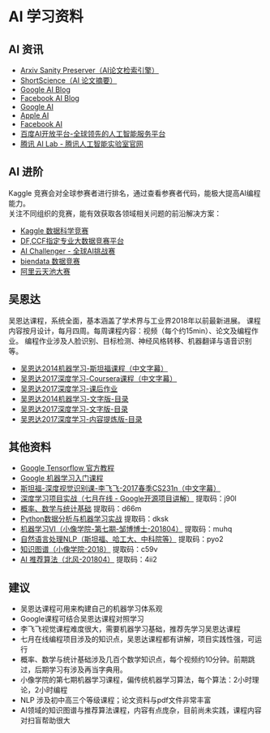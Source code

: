 AI 学习资料
===

## AI 资讯

- [Arxiv Sanity Preserver（AI论文检索引擎）](http://www.arxiv-sanity.com/)
- [ShortScience（AI 论文摘要）](http://www.shortscience.org/)
- [Google AI Blog](https://ai.googleblog.com/)
- [Facebook AI Blog](https://research.fb.com/blog/)
- [Google AI](https://ai.google/)
- [Apple AI](https://machinelearning.apple.com/)
- [Facebook AI](https://research.fb.com/category/facebook-ai-research/)
- [百度AI开放平台-全球领先的人工智能服务平台](http://ai.baidu.com/)
- [腾讯 AI Lab - 腾讯人工智能实验室官网](https://ai.tencent.com/ailab/)


## AI 进阶

Kaggle 竞赛会对全球参赛者进行排名，通过查看参赛者代码，能极大提高AI编程能力。<br/>
关注不同组织的竞赛，能有效获取各领域相关问题的前沿解决方案：<br/>
- [Kaggle 数据科学竞赛](https://www.kaggle.com/competitions)
- [DF,CCF指定专业大数据竞赛平台](https://www.datafountain.cn/competitions?page=2)
- [AI Challenger - 全球AI挑战赛](https://challenger.ai/competitions)
- [biendata 数据竞赛](https://www.biendata.com/)
- [阿里云天池大赛](https://tianchi.aliyun.com/competition/gameList/activeList)


## 吴恩达

吴恩达课程，系统全面，基本涵盖了学术界与工业界2018年以前最新进展。
课程内容按月设计，每月四周。每周课程内容：视频（每个约15min）、论文及编程作业。
编程作业涉及人脸识别、目标检测、神经风格转移、机器翻译与语音识别等。

- [吴恩达2014机器学习-斯坦福课程（中文字幕）](https://study.163.com/course/introduction/1004570029.htm)
- [吴恩达2017深度学习-Coursera课程（中文字幕）](https://mooc.study.163.com/smartSpec/detail/1001319001.htm)
- [吴恩达2017深度学习-课后作业](https://github.com/Wasim37/deeplearning-assignment)
- [吴恩达2014机器学习-文字版-目录](http://www.ai-start.com/ml2014/)
- [吴恩达2017深度学习-文字版-目录](http://www.ai-start.com/dl2017/)
- [吴恩达2017深度学习-内容提炼版-目录](http://kyonhuang.top/Andrew-Ng-Deep-Learning-notes/#/)

## 其他资料

- [Google Tensorflow 官方教程](https://www.tensorflow.org/tutorials/)
- [Google 机器学习入门课程](https://developers.google.cn/machine-learning/crash-course/)
- [斯坦福-深度视觉识别课-李飞飞-2017春季CS231n（中文字幕）](http://www.mooc.ai/course/268)
- [深度学习项目实战（七月在线 - Google开源项目讲解）](https://pan.baidu.com/s/1ziU-IvN1ovEJR0c1wtmA1A) 提取码：j90l
- [概率、数学与统计基础](https://pan.baidu.com/s/11Y_G6EV90xqbtMU-X9mkPw) 提取码：d66m
- [Python数据分析与机器学习实战](https://pan.baidu.com/s/1nKBuLhv-xusUfGUB1mmnxg) 提取码：dksk
- [机器学习VI（小像学院-第七期-邹博博士-201804）](https://pan.baidu.com/s/1xjMVSsfGP66EDEAP90FNLw) 提取码：muhq
- [自然语言处理NLP（斯坦福、哈工大、中科院等）](https://pan.baidu.com/s/1csJDGk-znoONIVH-uFk9sQ) 提取码：pyo2 
- [知识图谱（小像学院-2018）](https://pan.baidu.com/s/1Rwy7BuDZGHmMtFhoaDGQnQ) 提取码：c59v
- [AI 推荐算法（北风-201804）](https://pan.baidu.com/s/19en_QaQSXPlpMI59FORWXw) 提取码：4ii2


## 建议

- 吴恩达课程可用来构建自己的机器学习体系观
- Google课程可结合吴恩达课程对照学习
- 李飞飞视觉课程难度很大，需要机器学习基础，推荐先学习吴恩达课程
- 七月在线编程项目涉及的知识点，吴恩达课程都有讲解，项目实践性强，可运行
- 概率、数学与统计基础涉及几百个数学知识点，每个视频约10分钟。前期跳过，后期学习有涉及再当字典用。
- 小像学院的第七期机器学习课程，偏传统机器学习算法，每个算法：2小时理论，2小时编程
- NLP 涉及初中高三个等级课程；论文资料与pdf文件非常丰富
- AI领域的知识图谱与推荐算法课程，内容有点庞杂，目前尚未实践，课程内容对扫盲帮助很大
